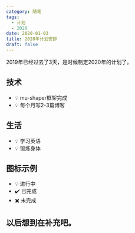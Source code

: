 ```yaml
---
category: 随笔
tags:
  - 计划
  - 2020
date: 2020-01-03
title: 2020年计划安排
draft: false
---
```


2019年已经过去了3天，是时候制定2020年的计划了。

<!-- more -->

## 技术

- :bulb: mu-shaper框架完成
- :bulb: 每个月写2-3篇博客

## 生活

- :bulb: 学习英语
- :bulb: 锻炼身体

## 图标示例
- :bulb: 进行中
- :heavy_check_mark: 已完成
- :heavy_multiplication_x: 未完成

## 以后想到在补充吧。

